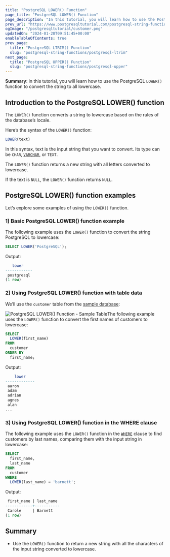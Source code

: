 ```yaml
---
title: "PostgreSQL LOWER() Function"
page_title: "PostgreSQL LOWER() Function"
page_description: "In this tutorial, you will learn how to use the PostgreSQL LOWER() function to convert the string to all lower case."
prev_url: "https://www.postgresqltutorial.com/postgresql-string-functions/postgresql-lower/"
ogImage: "/postgresqltutorial/customer.png"
updatedOn: "2024-01-28T09:51:45+00:00"
enableTableOfContents: true
prev_page: 
  title: "PostgreSQL LTRIM() Function"
  slug: "postgresql-string-functions/postgresql-ltrim"
next_page: 
  title: "PostgreSQL UPPER() Function"
  slug: "postgresql-string-functions/postgresql-upper"
---
```





**Summary**: in this tutorial, you will learn how to use the PostgreSQL `LOWER()` function to convert the string to all lowercase.


## Introduction to the PostgreSQL LOWER() function

The `LOWER()` function converts a string to lowercase based on the rules of the database’s locale.

Here’s the syntax of the `LOWER()` function:


```sql
LOWER(text)
```
In this syntax, text is the input string that you want to convert. Its type can be `CHAR`, [`VARCHAR`](../postgresql-tutorial/postgresql-char-varchar-text), or `TEXT`.

The `LOWER()` function returns a new string with all letters converted to lowercase.

If the text is `NULL`, the `LOWER()` function returns `NULL`.


## PostgreSQL LOWER() function examples

Let’s explore some examples of using the `LOWER()` function.


### 1\) Basic PostgreSQL LOWER() function example

The following example uses the `LOWER()` function to convert the string PostgreSQL to lowercase:


```sql
SELECT LOWER('PostgreSQL');
```
Output:


```sql
   lower
------------
 postgresql
(1 row)
```

### 2\) Using PostgreSQL LOWER() function with table data

We’ll use the `customer` table from the [sample database](../postgresql-getting-started/postgresql-sample-database):

![PostgreSQL LOWER() Function - Sample Table ](/postgresqltutorial/customer.png)The following example uses the `LOWER()` function to convert the first names of customers to lowercase:


```sql
SELECT 
  LOWER(first_name) 
FROM 
  customer 
ORDER BY 
  first_name;
```
Output:


```sql
    lower
-------------
 aaron
 adam
 adrian
 agnes
 alan
...
```

### 3\) Using PostgreSQL LOWER() function in the WHERE clause

The following example uses the `LOWER()` function in the [`WHERE`](../postgresql-tutorial/postgresql-where) clause to find customers by last names, comparing them with the input string in lowercase:


```sql
SELECT 
  first_name, 
  last_name 
FROM 
  customer 
WHERE 
  LOWER(last_name) = 'barnett';
```
Output:


```sql
 first_name | last_name
------------+-----------
 Carole     | Barnett
(1 row)
```

## Summary

* Use the `LOWER()` function to return a new string with all the characters of the input string converted to lowercase.

